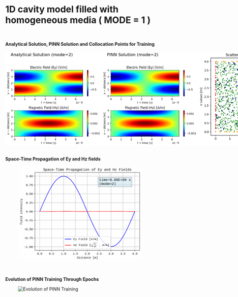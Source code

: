# 1D cavity model filled with homogeneous media ( MODE = 1 )

<br>

**Analytical Solution, PINN Solution and Collocation Points for Training**
<div style="display: flex; justify-content: space-around;">
  <img src="Analytical_Solution_Mode_2.png" height="300" alt="Analytical Solution">
  <img src="PINN_Solution_Mode_2.png" height="300" alt="PINN Solution">
  <img src="Scatter_Plot_Mode_2.png" height="300" alt="Scatter Plot of Collocation Points">
</div>
<br>

**Space-Time Propagation of Ey and Hz fields**
<figure>
  <img src="space_time_propagation_eh.gif" height="300" alt="Space-Time Propagation">
</figure>
<br>

**Evolution of PINN Training Through Epochs**
<figure>
  <img src="1d_maxwell_pinn_animation_stacked.gif" width="800" alt="Evolution of PINN Training">
</figure>

